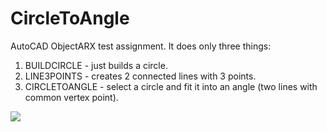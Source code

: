 # CircleToAngle
AutoCAD ObjectARX test assignment. It does only three things:
1. BUILDCIRCLE - just builds a circle.
2. LINE3POINTS - creates 2 connected lines with 3 points.
3. CIRCLETOANGLE - select a circle and fit it into an angle (two lines with common vertex point). 

![](https://user-images.githubusercontent.com/20580173/51282771-1a472f00-19f7-11e9-9982-f84e209edf16.gif)
